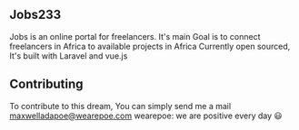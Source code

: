 ## Jobs233

Jobs is an online portal for freelancers.
It's main Goal is to connect freelancers in Africa to available projects in Africa
Currently open sourced, It's built with Laravel and vue.js   

## Contributing
To contribute to this dream, You can simply send me a mail maxwelladapoe@wearepoe.com
wearepoe: we are positive every day :smiley:

